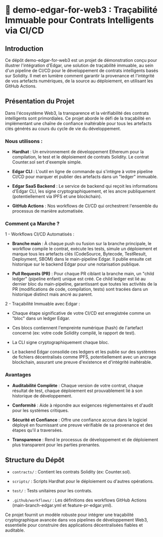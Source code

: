 # 🔗 demo-edgar-for-web3 : Traçabilité Immuable pour Contrats Intelligents via CI/CD

## Introduction
Ce dépôt demo-edgar-for-web3 est un projet de démonstration conçu pour illustrer l'intégration d'Edgar, une solution de traçabilité immuable, au sein d'un pipeline de CI/CD pour le développement de contrats intelligents basés sur Solidity. Il met en lumière comment garantir la provenance et l'intégrité de vos artefacts numériques, de la source au déploiement, en utilisant les GitHub Actions.

## Présentation du Projet
Dans l'écosystème Web3, la transparence et la vérifiabilité des contrats intelligents sont primordiales. Ce projet aborde le défi de la traçabilité en implémentant une chaîne de confiance inaltérable pour tous les artefacts clés générés au cours du cycle de vie du développement.

### Nous utilisons :

  - **Hardhat** : Un environnement de développement Ethereum pour la compilation, le test et le déploiement de contrats Solidity. Le contrat Counter.sol sert d'exemple simple.

  - **Edgar CLI** : L'outil en ligne de commande qui s'intègre à votre pipeline CI/CD pour marquer et publier des artefacts dans un "ledger" immuable.

  - **Edgar SaaS Backend** : Le service de backend qui reçoit les informations d'Edgar CLI, les signe cryptographiquement, et les ancre publiquement (potentiellement via IPFS et une blockchain).

  - **GitHub Actions** : Nos workflows de CI/CD qui orchestrent l'ensemble du processus de manière automatisée.

### Comment ça Marche ?
1 - Workflows CI/CD Automatisés :

  - **Branche main** : À chaque push ou fusion sur la branche principale, le workflow compile le contrat, exécute les tests, simule un déploiement et marque tous les artefacts clés (CodeSource, Bytecode, TestResult, Deployment, SBOM) dans le main-pipeline Edgar. Il publie ensuite cet historique sur le backend Edgar pour une notarisation publique.

  - **Pull Requests (PR)** : Pour chaque PR ciblant la branche main, un "child ledger" (pipeline enfant) unique est créé. Ce child ledger est lié au dernier bloc du main-pipeline, garantissant que toutes les activités de la PR (modifications de code, compilation, tests) sont tracées dans un historique distinct mais ancré au parent.

2 - Traçabilité Immuable avec Edgar :

  - Chaque étape significative de votre CI/CD est enregistrée comme un "bloc" dans un ledger Edgar.

  - Ces blocs contiennent l'empreinte numérique (hash) de l'artefact concerné (ex: votre code Solidity compilé, le rapport de test).

  - La CLI signe cryptographiquement chaque bloc.

  - Le backend Edgar consolide ces ledgers et les publie sur des systèmes de fichiers décentralisés comme IPFS, potentiellement avec un ancrage blockchain, assurant une preuve d'existence et d'intégrité inaltérable.

### Avantages
  - **Auditabilité Complète** : Chaque version de votre contrat, chaque résultat de test, chaque déploiement est prouvablement lié à son historique de développement.

  - **Conformité** : Aide à répondre aux exigences réglementaires et d'audit pour les systèmes critiques.

  - **Sécurité et Confiance** : Offre une confiance accrue dans le logiciel déployé en fournissant une preuve vérifiable de sa provenance et des étapes qu'il a traversées.

  - **Transparence** : Rend le processus de développement et de déploiement plus transparent pour les parties prenantes.

## Structure du Dépôt
  - `contracts/` : Contient les contrats Solidity (ex: Counter.sol).

  - `scripts/` : Scripts Hardhat pour le déploiement ou d'autres opérations.

  - `test/` : Tests unitaires pour les contrats.

  - `.github/workflows/` : Les définitions des workflows GitHub Actions (main-branch-edgar.yml et feature-pr-edgar.yml).

Ce projet fournit un modèle robuste pour intégrer une traçabilité cryptographique avancée dans vos pipelines de développement Web3, essentielle pour construire des applications décentralisées fiables et auditable.
